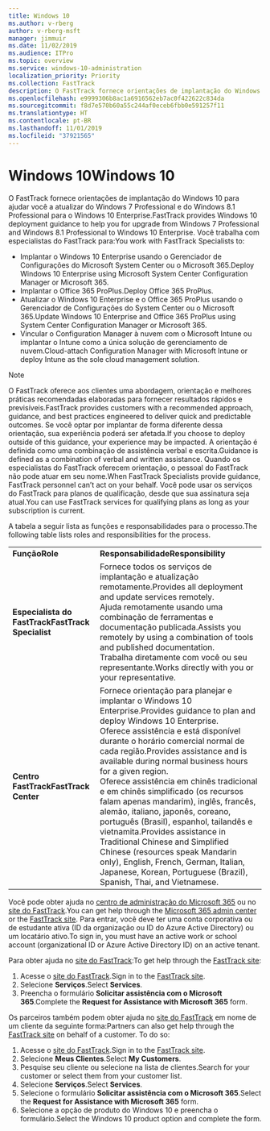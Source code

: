 ```yaml
---
title: Windows 10
ms.author: v-rberg
author: v-rberg-msft
manager: jimmuir
ms.date: 11/02/2019
ms.audience: ITPro
ms.topic: overview
ms.service: windows-10-administration
localization_priority: Priority
ms.collection: FastTrack
description: O FastTrack fornece orientações de implantação do Windows 10 para ajudar você a atualizar do Windows 7 Professional e do Windows 8.1 Professional para o Windows 10 Enterprise.
ms.openlocfilehash: e9999306b8ac1a6916562eb7ac0f422622c834da
ms.sourcegitcommit: f8d7e570b60a55c244af0eceb6fbb0e591257f11
ms.translationtype: HT
ms.contentlocale: pt-BR
ms.lasthandoff: 11/01/2019
ms.locfileid: "37921565"
---
```

# <a name="windows-10"></a><span data-ttu-id="becec-103">Windows 10</span><span class="sxs-lookup"><span data-stu-id="becec-103">Windows 10</span></span>

<span data-ttu-id="becec-104">O FastTrack fornece orientações de implantação do Windows 10 para ajudar você a atualizar do Windows 7 Professional e do Windows 8.1 Professional para o Windows 10 Enterprise.</span><span class="sxs-lookup"><span data-stu-id="becec-104">FastTrack provides Windows 10 deployment guidance to help you for upgrade from Windows 7 Professional and Windows 8.1 Professional to Windows 10 Enterprise.</span></span> <span data-ttu-id="becec-105">Você trabalha com especialistas do FastTrack para:</span><span class="sxs-lookup"><span data-stu-id="becec-105">You work with FastTrack Specialists to:</span></span>

- <span data-ttu-id="becec-106">Implantar o Windows 10 Enterprise usando o Gerenciador de Configurações do Microsoft System Center ou o Microsoft 365.</span><span class="sxs-lookup"><span data-stu-id="becec-106">Deploy Windows 10 Enterprise using Microsoft System Center Configuration Manager or Microsoft 365.</span></span>
- <span data-ttu-id="becec-107">Implantar o Office 365 ProPlus.</span><span class="sxs-lookup"><span data-stu-id="becec-107">Deploy Office 365 ProPlus.</span></span> 
- <span data-ttu-id="becec-108">Atualizar o Windows 10 Enterprise e o Office 365 ProPlus usando o Gerenciador de Configurações do System Center ou o Microsoft 365.</span><span class="sxs-lookup"><span data-stu-id="becec-108">Update Windows 10 Enterprise and Office 365 ProPlus using System Center Configuration Manager or Microsoft 365.</span></span>
- <span data-ttu-id="becec-109">Vincular o Configuration Manager à nuvem com o Microsoft Intune ou implantar o Intune como a única solução de gerenciamento de nuvem.</span><span class="sxs-lookup"><span data-stu-id="becec-109">Cloud-attach Configuration Manager with Microsoft Intune or deploy Intune as the sole cloud management solution.</span></span>
  
> [!NOTE]
> <span data-ttu-id="becec-110">O FastTrack oferece aos clientes uma abordagem, orientação e melhores práticas recomendadas elaboradas para fornecer resultados rápidos e previsíveis.</span><span class="sxs-lookup"><span data-stu-id="becec-110">FastTrack provides customers with a recommended approach, guidance, and best practices engineered to deliver quick and predictable outcomes.</span></span> <span data-ttu-id="becec-111">Se você optar por implantar de forma diferente dessa orientação, sua experiência poderá ser afetada.</span><span class="sxs-lookup"><span data-stu-id="becec-111">If you choose to deploy outside of this guidance, your experience may be impacted.</span></span> <span data-ttu-id="becec-112">A orientação é definida como uma combinação de assistência verbal e escrita.</span><span class="sxs-lookup"><span data-stu-id="becec-112">Guidance is defined as a combination of verbal and written assistance.</span></span> <span data-ttu-id="becec-113">Quando os especialistas do FastTrack oferecem orientação, o pessoal do FastTrack não pode atuar em seu nome.</span><span class="sxs-lookup"><span data-stu-id="becec-113">When FastTrack Specialists provide guidance, FastTrack personnel can’t act on your behalf.</span></span> <span data-ttu-id="becec-114">Você pode usar os serviços do FastTrack para planos de qualificação, desde que sua assinatura seja atual.</span><span class="sxs-lookup"><span data-stu-id="becec-114">You can use FastTrack services for qualifying plans as long as your subscription is current.</span></span>  
    
<span data-ttu-id="becec-115">A tabela a seguir lista as funções e responsabilidades para o processo.</span><span class="sxs-lookup"><span data-stu-id="becec-115">The following table lists roles and responsibilities for the process.</span></span>

|||
|:-----|:-----|
|<span data-ttu-id="becec-116">**Função**</span><span class="sxs-lookup"><span data-stu-id="becec-116">**Role**</span></span> <br/> |<span data-ttu-id="becec-117">**Responsabilidade**</span><span class="sxs-lookup"><span data-stu-id="becec-117">**Responsibility**</span></span> <br/> |
|<span data-ttu-id="becec-118">**Especialista do FastTrack**</span><span class="sxs-lookup"><span data-stu-id="becec-118">**FastTrack Specialist**</span></span> <br/> |<span data-ttu-id="becec-119">Fornece todos os serviços de implantação e atualização remotamente.</span><span class="sxs-lookup"><span data-stu-id="becec-119">Provides all deployment and update services remotely.</span></span>  <br/> <span data-ttu-id="becec-120">Ajuda remotamente usando uma combinação de ferramentas e documentação publicada.</span><span class="sxs-lookup"><span data-stu-id="becec-120">Assists you remotely by using a combination of tools and published documentation.</span></span> <br/> <span data-ttu-id="becec-121">Trabalha diretamente com você ou seu representante.</span><span class="sxs-lookup"><span data-stu-id="becec-121">Works directly with you or your representative.</span></span>|
|<span data-ttu-id="becec-122">**Centro FastTrack**</span><span class="sxs-lookup"><span data-stu-id="becec-122">**FastTrack Center**</span></span>  <br/> |<span data-ttu-id="becec-123">Fornece orientação para planejar e implantar o Windows 10 Enterprise.</span><span class="sxs-lookup"><span data-stu-id="becec-123">Provides guidance to plan and deploy Windows 10 Enterprise.</span></span>   <br/> <span data-ttu-id="becec-124">Oferece assistência e está disponível durante o horário comercial normal de cada região.</span><span class="sxs-lookup"><span data-stu-id="becec-124">Provides assistance and is available during normal business hours for a given region.</span></span> <br/> <span data-ttu-id="becec-125">Oferece assistência em chinês tradicional e em chinês simplificado (os recursos falam apenas mandarim), inglês, francês, alemão, italiano, japonês, coreano, português (Brasil), espanhol, tailandês e vietnamita.</span><span class="sxs-lookup"><span data-stu-id="becec-125">Provides assistance in Traditional Chinese and Simplified Chinese (resources speak Mandarin only), English, French, German, Italian, Japanese, Korean, Portuguese (Brazil), Spanish, Thai, and Vietnamese.</span></span>|
 
<span data-ttu-id="becec-126">Você pode obter ajuda no [centro de administração do Microsoft 365](https://go.microsoft.com/fwlink/?linkid=2032704) ou no [site do FastTrack](https://go.microsoft.com/fwlink/?linkid=780698).</span><span class="sxs-lookup"><span data-stu-id="becec-126">You can get help through the [Microsoft 365 admin center](https://go.microsoft.com/fwlink/?linkid=2032704) or the [FastTrack site](https://go.microsoft.com/fwlink/?linkid=780698).</span></span> <span data-ttu-id="becec-127">Para entrar, você deve ter uma conta corporativa ou de estudante ativa (ID da organização ou ID do Azure Active Directory) ou um locatário ativo.</span><span class="sxs-lookup"><span data-stu-id="becec-127">To sign in, you must have an active work or school account (organizational ID or Azure Active Directory ID) on an active tenant.</span></span> 

<span data-ttu-id="becec-128">Para obter ajuda no [site do FastTrack](https://go.microsoft.com/fwlink/?linkid=780698):</span><span class="sxs-lookup"><span data-stu-id="becec-128">To get help through the [FastTrack site](https://go.microsoft.com/fwlink/?linkid=780698):</span></span> 
1.  <span data-ttu-id="becec-129">Acesse o [site do FastTrack](https://go.microsoft.com/fwlink/?linkid=780698).</span><span class="sxs-lookup"><span data-stu-id="becec-129">Sign in to the [FastTrack site](https://go.microsoft.com/fwlink/?linkid=780698).</span></span> 
2.  <span data-ttu-id="becec-130">Selecione **Serviços**.</span><span class="sxs-lookup"><span data-stu-id="becec-130">Select **Services**.</span></span>
3.  <span data-ttu-id="becec-131">Preencha o formulário **Solicitar assistência com o Microsoft 365**.</span><span class="sxs-lookup"><span data-stu-id="becec-131">Complete the **Request for Assistance with Microsoft 365** form.</span></span>
  
<span data-ttu-id="becec-p104">Os parceiros também podem obter ajuda no [site do FastTrack](https://go.microsoft.com/fwlink/?linkid=780698) em nome de um cliente da seguinte forma:</span><span class="sxs-lookup"><span data-stu-id="becec-p104">Partners can also get help through the [FastTrack site](https://go.microsoft.com/fwlink/?linkid=780698) on behalf of a customer. To do so:</span></span>
1.  <span data-ttu-id="becec-134">Acesse o [site do FastTrack](https://go.microsoft.com/fwlink/?linkid=780698).</span><span class="sxs-lookup"><span data-stu-id="becec-134">Sign in to the [FastTrack site](https://go.microsoft.com/fwlink/?linkid=780698).</span></span> 
2.  <span data-ttu-id="becec-135">Selecione **Meus Clientes**.</span><span class="sxs-lookup"><span data-stu-id="becec-135">Select **My Customers**.</span></span>
3.  <span data-ttu-id="becec-136">Pesquise seu cliente ou selecione na lista de clientes.</span><span class="sxs-lookup"><span data-stu-id="becec-136">Search for your customer or select them from your customer list.</span></span>
4.  <span data-ttu-id="becec-137">Selecione **Serviços**.</span><span class="sxs-lookup"><span data-stu-id="becec-137">Select **Services**.</span></span>
5.  <span data-ttu-id="becec-138">Selecione o formulário **Solicitar assistência com o Microsoft 365**.</span><span class="sxs-lookup"><span data-stu-id="becec-138">Select the **Request for Assistance with Microsoft 365** form.</span></span>
6.  <span data-ttu-id="becec-139">Selecione a opção de produto do Windows 10 e preencha o formulário.</span><span class="sxs-lookup"><span data-stu-id="becec-139">Select the Windows 10 product option and complete the form.</span></span>
 